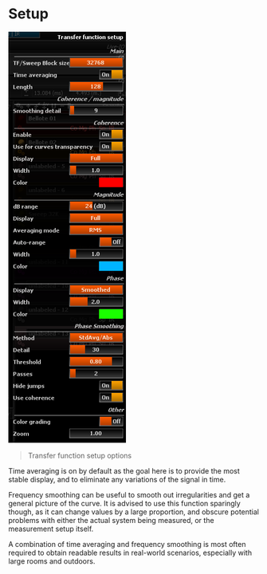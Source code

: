 # Setup
![](include/Transfer-Function-Setup.png)

> Transfer function setup options

Time averaging is on by default as the goal here is to provide the most stable display, and to eliminate any variations of the signal in time.

Frequency smoothing can be useful to smooth out irregularities and get a general picture of the curve.
It is advised to use this function sparingly though, as it can change values by a large proportion, and obscure potential problems with either the actual system being measured, or the measurement setup itself.

A combination of time averaging and frequency smoothing is most often required to obtain readable results in real-world scenarios, especially with large rooms and outdoors.



